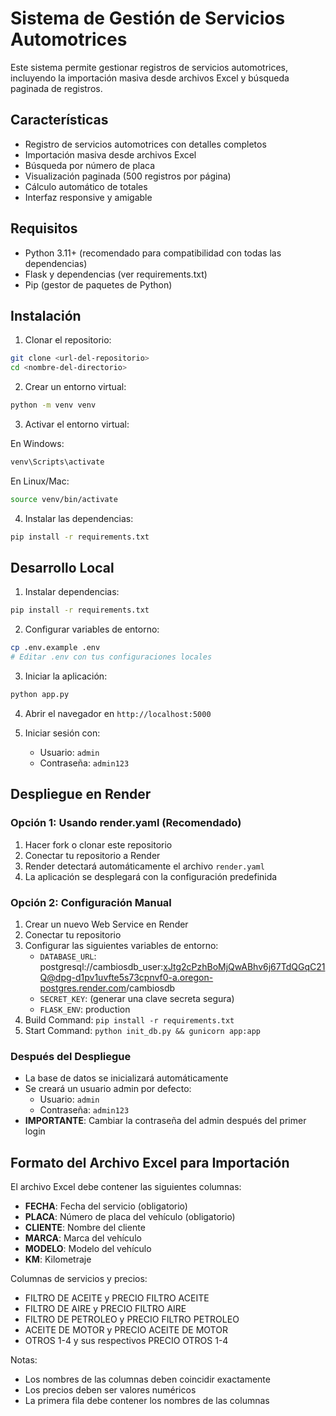 # Sistema de Gestión de Servicios Automotrices

Este sistema permite gestionar registros de servicios automotrices, incluyendo la importación masiva desde archivos Excel y búsqueda paginada de registros.

## Características

- Registro de servicios automotrices con detalles completos
- Importación masiva desde archivos Excel
- Búsqueda por número de placa
- Visualización paginada (500 registros por página)
- Cálculo automático de totales
- Interfaz responsive y amigable

## Requisitos

- Python 3.11+ (recomendado para compatibilidad con todas las dependencias)
- Flask y dependencias (ver requirements.txt)
- Pip (gestor de paquetes de Python)

## Instalación

1. Clonar el repositorio:
```bash
git clone <url-del-repositorio>
cd <nombre-del-directorio>
```

2. Crear un entorno virtual:
```bash
python -m venv venv
```

3. Activar el entorno virtual:

En Windows:
```bash
venv\Scripts\activate
```

En Linux/Mac:
```bash
source venv/bin/activate
```

4. Instalar las dependencias:
```bash
pip install -r requirements.txt
```

## Desarrollo Local

1. Instalar dependencias:
```bash
pip install -r requirements.txt
```

2. Configurar variables de entorno:
```bash
cp .env.example .env
# Editar .env con tus configuraciones locales
```

3. Iniciar la aplicación:
```bash
python app.py
```

4. Abrir el navegador en `http://localhost:5000`

5. Iniciar sesión con:
   - Usuario: `admin`
   - Contraseña: `admin123`

## Despliegue en Render

### Opción 1: Usando render.yaml (Recomendado)
1. Hacer fork o clonar este repositorio
2. Conectar tu repositorio a Render
3. Render detectará automáticamente el archivo `render.yaml`
4. La aplicación se desplegará con la configuración predefinida

### Opción 2: Configuración Manual
1. Crear un nuevo Web Service en Render
2. Conectar tu repositorio
3. Configurar las siguientes variables de entorno:
   - `DATABASE_URL`: postgresql://cambiosdb_user:xJtg2cPzhBoMjQwABhv6j67TdQGqC21Q@dpg-d1pv1uvfte5s73cpnvf0-a.oregon-postgres.render.com/cambiosdb
   - `SECRET_KEY`: (generar una clave secreta segura)
   - `FLASK_ENV`: production
4. Build Command: `pip install -r requirements.txt`
5. Start Command: `python init_db.py && gunicorn app:app`

### Después del Despliegue
- La base de datos se inicializará automáticamente
- Se creará un usuario admin por defecto:
  - Usuario: `admin`
  - Contraseña: `admin123`
- **IMPORTANTE**: Cambiar la contraseña del admin después del primer login

## Formato del Archivo Excel para Importación

El archivo Excel debe contener las siguientes columnas:

- **FECHA**: Fecha del servicio (obligatorio)
- **PLACA**: Número de placa del vehículo (obligatorio)
- **CLIENTE**: Nombre del cliente
- **MARCA**: Marca del vehículo
- **MODELO**: Modelo del vehículo
- **KM**: Kilometraje

Columnas de servicios y precios:
- FILTRO DE ACEITE y PRECIO FILTRO ACEITE
- FILTRO DE AIRE y PRECIO FILTRO AIRE
- FILTRO DE PETROLEO y PRECIO FILTRO PETROLEO
- ACEITE DE MOTOR y PRECIO ACEITE DE MOTOR
- OTROS 1-4 y sus respectivos PRECIO OTROS 1-4

Notas:
- Los nombres de las columnas deben coincidir exactamente
- Los precios deben ser valores numéricos
- La primera fila debe contener los nombres de las columnas